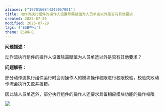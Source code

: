 ```yaml
---
aliases: ["1970166844343057001"]
title: 动作流执行组件的操作人设置除需赋值为人员单选以外是否有其他要求
created: 2025-07-29
modified: 2025-07-29
tags: ['ESB中心']
theme: ESB中心
---
```


**问题描述：**

动作流执行组件的操作人设置除需赋值为人员单选以外是否有其他要求？

**问题解答：**

部分动作流执行组件运行时会对操作人的模块操作权限进行权限校验，校验失败动作流会执行失败并报错。

因此除人员单选外，部分执行组件的操作人还要求具备相应模块功能的操作权限

![](https://myhelpdoc.oss-cn-heyuan.aliyuncs.com/mdimages/69488ab2ef5eb60fcc2d3f4a4c75738a.jpg)